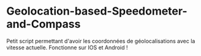 # Geolocation-based-Speedometer-and-Compass

Petit script permettant d'avoir les coordonnées de géolocalisations avec la vitesse actuelle. 
Fonctionne sur IOS et Android !
